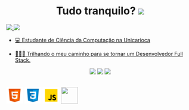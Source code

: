 <h1 align="center">Tudo tranquilo? <img src="https://raw.githubusercontent.com/kaueMarques/kaueMarques/master/hi.gif" width="30px"></h1>

<div>
   <a href="https://github.com/Rhuan-Gonzaga">
   <img height="180em" src="https://github-readme-stats.vercel.app/api?username=Rhuan-Gonzaga&show_icons=true&theme=dark&include_all_commits=true&count_private=true"/>
   <img height="180em" src="https://github-readme-stats.vercel.app/api/top-langs/?username=Rhuan-Gonzaga&layout=compact&langs_count=7&theme=dark"/>
</div>
  
 - 💻 Estudante de Ciência da Computação na Unicarioca
     
 - 👨🏾‍💻 Trilhando o meu caminho para se tornar um Desenvolvedor Full Stack.
         
 </p>
<p align="center">
  <a href="https://www.linkedin.com/in/rhuan-gonzaga-0127381a4/" target="_blank"><img src="https://img.shields.io/badge/-LinkedIn-%230077B5?style=for-the-badge&logo=linkedin&logoColor=white" target="_blank"></a>
  <a href = "mailto: rhuangonzaga22@gmail.com"><img src="https://img.shields.io/badge/-Gmail-%23333?style=for-the-badge&logo=gmail&logoColor=white" target="_blank"></a>
  <a href="https://www.instagram.com/rhuann22/" target="_blank"><img src="https://img.shields.io/badge/-Instagram-%23E4405F?style=for-the-badge&logo=instagram&logoColor=white" target="_blank"></a> 
</p>

<div><br>
     <img src="https://github.com/Rhuan-Gonzaga/JogaDaVelha/blob/main/logo/html.png" height="45px"  width="45px">
     <img src="https://github.com/Rhuan-Gonzaga/JogaDaVelha/blob/main/logo/css.png" height="45px" width="45px"> 
     <img src="https://github.com/Rhuan-Gonzaga/JogaDaVelha/blob/main/logo/javascript.png" height="45px"  width="45px">
     <img height="45px" width="45px" src="https://cdn.jsdelivr.net/gh/devicons/devicon/icons/python/python-original.svg">
</div>
 
